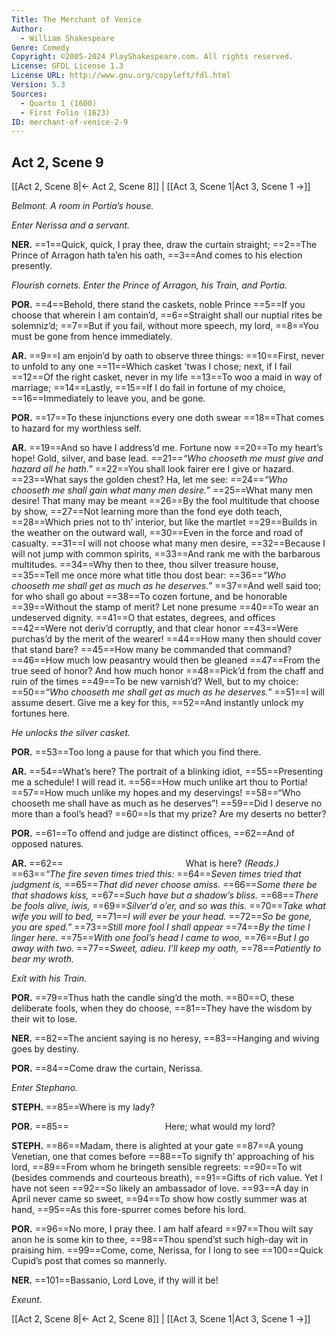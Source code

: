 ```yaml
---
Title: The Merchant of Venice
Author: 
  - William Shakespeare
Genre: Comedy
Copyright: ©2005-2024 PlayShakespeare.com. All rights reserved.
License: GFDL License 1.3
License URL: http://www.gnu.org/copyleft/fdl.html
Version: 5.3
Sources:
  - Quarto 1 (1600)
  - First Folio (1623)
ID: merchant-of-venice-2-9
---
```


## Act 2, Scene 9
[[Act 2, Scene 8|← Act 2, Scene 8]] | [[Act 3, Scene 1|Act 3, Scene 1 →]]

*Belmont. A room in Portia’s house.*

*Enter Nerissa and a servant.*

**NER.**
==1==Quick, quick, I pray thee, draw the curtain straight;
==2==The Prince of Arragon hath ta’en his oath,
==3==And comes to his election presently.

*Flourish cornets. Enter the Prince of Arragon, his Train, and Portia.*

**POR.**
==4==Behold, there stand the caskets, noble Prince
==5==If you choose that wherein I am contain’d,
==6==Straight shall our nuptial rites be solemniz’d;
==7==But if you fail, without more speech, my lord,
==8==You must be gone from hence immediately.

**AR.**
==9==I am enjoin’d by oath to observe three things:
==10==First, never to unfold to any one
==11==Which casket ’twas I chose; next, if I fail
==12==Of the right casket, never in my life
==13==To woo a maid in way of marriage;
==14==Lastly,
==15==If I do fail in fortune of my choice,
==16==Immediately to leave you, and be gone.

**POR.**
==17==To these injunctions every one doth swear
==18==That comes to hazard for my worthless self.

**AR.**
==19==And so have I address’d me. Fortune now
==20==To my heart’s hope! Gold, silver, and base lead.
==21==*“Who chooseth me must give and hazard all he hath.”*
==22==You shall look fairer ere I give or hazard.
==23==What says the golden chest? Ha, let me see:
==24==*“Who chooseth me shall gain what many men desire.”*
==25==What many men desire! That many may be meant
==26==By the fool multitude that choose by show,
==27==Not learning more than the fond eye doth teach,
==28==Which pries not to th’ interior, but like the martlet
==29==Builds in the weather on the outward wall,
==30==Even in the force and road of casualty.
==31==I will not choose what many men desire,
==32==Because I will not jump with common spirits,
==33==And rank me with the barbarous multitudes.
==34==Why then to thee, thou silver treasure house,
==35==Tell me once more what title thou dost bear:
==36==*“Who chooseth me shall get as much as he deserves.”*
==37==And well said too; for who shall go about
==38==To cozen fortune, and be honorable
==39==Without the stamp of merit? Let none presume
==40==To wear an undeserved dignity.
==41==O that estates, degrees, and offices
==42==Were not deriv’d corruptly, and that clear honor
==43==Were purchas’d by the merit of the wearer!
==44==How many then should cover that stand bare?
==45==How many be commanded that command?
==46==How much low peasantry would then be gleaned
==47==From the true seed of honor? And how much honor
==48==Pick’d from the chaff and ruin of the times
==49==To be new varnish’d? Well, but to my choice:
==50==*“Who chooseth me shall get as much as he deserves.”*
==51==I will assume desert. Give me a key for this,
==52==And instantly unlock my fortunes here.

*He unlocks the silver casket.*

**POR.**
==53==Too long a pause for that which you find there.

**AR.**
==54==What’s here? The portrait of a blinking idiot,
==55==Presenting me a schedule! I will read it.
==56==How much unlike art thou to Portia!
==57==How much unlike my hopes and my deservings!
==58==“Who chooseth me shall have as much as he deserves”!
==59==Did I deserve no more than a fool’s head?
==60==Is that my prize? Are my deserts no better?

**POR.**
==61==To offend and judge are distinct offices,
==62==And of opposed natures.

**AR.**
==62==              What is here?
*(Reads.)*
==63==*“The fire seven times tried this:*
==64==*Seven times tried that judgment is,*
==65==*That did never choose amiss.*
==66==*Some there be that shadows kiss,*
==67==*Such have but a shadow’s bliss.*
==68==*There be fools alive, iwis,*
==69==*Silver’d o’er, and so was this.*
==70==*Take what wife you will to bed,*
==71==*I will ever be your head.*
==72==*So be gone, you are sped.”*
==73==*Still more fool I shall appear*
==74==*By the time I linger here.*
==75==*With one fool’s head I came to woo,*
==76==*But I go away with two.*
==77==*Sweet, adieu. I’ll keep my oath,*
==78==*Patiently to bear my wroth.*

*Exit with his Train.*

**POR.**
==79==Thus hath the candle sing’d the moth.
==80==O, these deliberate fools, when they do choose,
==81==They have the wisdom by their wit to lose.

**NER.**
==82==The ancient saying is no heresy,
==83==Hanging and wiving goes by destiny.

**POR.**
==84==Come draw the curtain, Nerissa.

*Enter Stephano.*

**STEPH.**
==85==Where is my lady?

**POR.**
==85==           Here; what would my lord?

**STEPH.**
==86==Madam, there is alighted at your gate
==87==A young Venetian, one that comes before
==88==To signify th’ approaching of his lord,
==89==From whom he bringeth sensible regreets:
==90==To wit (besides commends and courteous breath),
==91==Gifts of rich value. Yet I have not seen
==92==So likely an ambassador of love.
==93==A day in April never came so sweet,
==94==To show how costly summer was at hand,
==95==As this fore-spurrer comes before his lord.

**POR.**
==96==No more, I pray thee. I am half afeard
==97==Thou wilt say anon he is some kin to thee,
==98==Thou spend’st such high-day wit in praising him.
==99==Come, come, Nerissa, for I long to see
==100==Quick Cupid’s post that comes so mannerly.

**NER.**
==101==Bassanio, Lord Love, if thy will it be!

*Exeunt.*

[[Act 2, Scene 8|← Act 2, Scene 8]] | [[Act 3, Scene 1|Act 3, Scene 1 →]]